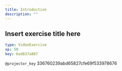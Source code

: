 ```yaml
---
title: Introduction
description: ""
---
```


## Insert exercise title here

```yaml
type: VideoExercise 
xp: 50 
key: 6ad837a887   
```

`@projector_key`
336760239abd65827cfe69f533978676
